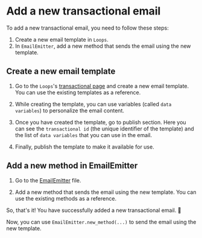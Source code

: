 # Add a new transactional email

To add a new transactional email, you need to follow these steps:

1. Create a new email template in `Loops`.
2. In `EmailEmitter`, add a new method that sends the email using the new template.

## Create a new email template

1. Go to the `Loops`'s [transactional page](https://app.loops.so/transactional) and create a new email template. You can use the existing templates as a reference.

2. While creating the template, you can use variables (called `data variables`) to personalize the email content.

3. Once you have created the template, go to publish section. Here you can see the `transactional id` (the unique identifier of the template) and the list of `data variables` that you can use in the email.

4. Finally, publish the template to make it available for use.

## Add a new method in EmailEmitter

1. Go to the [EmailEmitter](../../backend/common/utils/email_emitter.py) file.

2. Add a new method that sends the email using the new template. You can use the existing methods as a reference.

So, that's it! You have successfully added a new transactional email. 🎉

Now, you can use `EmailEmitter.new_method(...)` to send the email using the new template.
